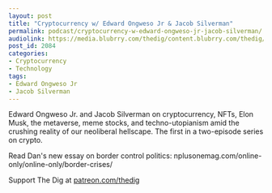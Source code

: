 ```yaml
---
layout: post
title: "Cryptocurrency w/ Edward Ongweso Jr & Jacob Silverman"
permalink: podcast/cryptocurrency-w-edward-ongweso-jr-jacob-silverman/
audiolink: https://media.blubrry.com/thedig/content.blubrry.com/thedig/The_Dig-EP_336-Crypto.mp3
post_id: 2084
categories: 
- Cryptocurrency
- Technology
tags: 
- Edward Ongweso Jr
- Jacob Silverman
---
```


Edward Ongweso Jr. and Jacob Silverman on cryptocurrency, NFTs, Elon Musk, the metaverse, meme stocks, and techno-utopianism amid the crushing reality of our neoliberal hellscape. The first in a two-episode series on crypto. 

Read Dan's new essay on border control politics: nplusonemag.com/online-only/online-only/border-crises/

Support The Dig at [patreon.com/thedig](patreon.com/thedig)